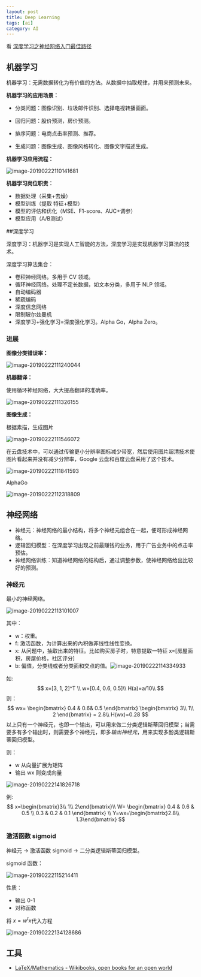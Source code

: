 ```yaml
---
layout: post
title: Deep Learning
tags: [ai]
category: AI
---
```


看 [深度学习之神经网络入门最佳路径](https://www.imooc.com/learn/1063)

## 机器学习

机器学习：无需数据转化为有价值的方法。从数据中抽取规律，并用来预测未来。

**机器学习的应用场景：**

- 分类问题：图像识别、垃圾邮件识别、选择电视转播画面。

- 回归问题：股价预测，房价预测。
- 排序问题：电商点击率预测、推荐。
- 生成问题：图像生成、图像风格转化、图像文字描述生成。

**机器学习应用流程：**

![image-20190222110141681](https://ws1.sinaimg.cn/large/006tKfTcgy1g0f0qpzb31j30ka077wg3.jpg)

**机器学习岗位职责：**

- 数据处理（采集+去燥）
- 模型训练（提取 特征+模型）
- 模型的评估和优化（MSE、F1-score、AUC+调参）
- 模型应用（A/B测试）

##深度学习 

深度学习：机器学习是实现人工智能的方法，深度学习是实现机器学习算法的技术。

深度学习算法集合：

- 卷积神经网络。多用于 CV 领域。
- 循环神经网络。处理不定长数据，如文本分类，多用于 NLP 领域。
- 自动编码器
- 稀疏编码
- 深度信念网络
- 限制玻尔兹曼机
- 深度学习+强化学习=深度强化学习。Alpha Go，Alpha Zero。

### 进展

**图像分类错误率：**

![image-20190222111240044](https://ws3.sinaimg.cn/large/006tKfTcgy1g0f123egblj30hs088aar.jpg)

**机器翻译：**

使用循环神经网络，大大提高翻译的准确率。

![image-20190222111326155](https://ws4.sinaimg.cn/large/006tKfTcgy1g0f12vy8l0j30li084gq7.jpg)



**图像生成：**

根据素描，生成图片

![image-20190222111546072](https://ws1.sinaimg.cn/large/006tKfTcgy1g0f15bk92lj30g107t793.jpg)



在云盘技术中，可以通过传输更小分辨率图标减少带宽，然后使用图片超清技术使图片看起来并没有减少分辨率，Google 云盘和百度云盘采用了这个技术。

![image-20190222111841593](https://ws4.sinaimg.cn/large/006tKfTcgy1g0f18fk4ouj30k007idpv.jpg)

AlphaGo

![image-20190222112318809](https://ws3.sinaimg.cn/large/006tKfTcgy1g0f1d5v2kwj31350exn9w.jpg)

## 神经网络

-  神经元：神经网络的最小结构，将多个神经元组合在一起，便可形成神经网络。
- 逻辑回归模型：在深度学习出现之前最赚钱的业务，用于广告业务中的点击率预估。
- 神经网络训练：知道神经网络的结构后，通过调整参数，使神经网络给出比较好的预测。

### 神经元

最小的神经网络。

![image-20190222113101007](https://ws4.sinaimg.cn/large/006tKfTcgy1g0f1l6bue6j30jo07pta1.jpg)

其中：

- w：权重。
- f: 激活函数，为计算出来的內积做非线性线性变换。
- x: 从问题中，抽取出来的特征。比如购买房子时，特意提取一特征 x=[房屋面积，房屋价格，社区评分]
- b: 偏值，分类线或者分类面和交点的值。![image-20190222114334933](https://ws3.sinaimg.cn/large/006tKfTcgy1g0f1y98poij304f04odg4.jpg)

如:
$$
x=[3, 1, 2]^T \\
w=[0.4, 0.6, 0.5]\\
H(a)=a/10\\
$$
则：
$$
wx=
\begin{bmatrix}
0.4 & 0.6& 0.5
\end{bmatrix}
\begin{bmatrix}
3\\
1\\
2
\end{bmatrix}
= 2.8\\
H(wx)=0.28
$$
以上只有一个神经元，也即一个输出，可以用来做二分类逻辑斯蒂回归模型；当需要多有多个输出时，则需要多个神经元，即多*输出神经元*，用来实现多酚类逻辑斯蒂回归模型。

则：

- w 从向量扩展为矩阵
- 输出 wx 则变成向量

![image-20190222141826718](https://ws1.sinaimg.cn/large/006tKfTcgy1g0f6fe1f4nj306t098gmj.jpg)

例:
$$
x=\begin{bmatrix}3\\ 1\\ 2\end{bmatrix}\\
W=
\begin{bmatrix}
0.4 & 0.6 & 0.5 \\
0.3 & 0.2 & 0.1
\end{bmatrix} \\
Y=wx=\begin{bmatrix}2.8\\ 1.3\end{bmatrix}
$$


### 激活函数 sigmoid

神经元 → 激活函数 sigmoid → 二分类逻辑斯蒂回归模型。

sigmoid 函数：

![image-20190222115214411](https://ws3.sinaimg.cn/large/006tKfTcgy1g0f279ftxtj30db06kwfa.jpg)

性质：

- 输出 0-1
- 对称函数

将 $x=w^tx​$代入方程

![image-20190222134128686](https://ws4.sinaimg.cn/large/006tKfTcgy1g0f5cztzrvj309s05sq3n.jpg)





## 工具

- [LaTeX/Mathematics - Wikibooks, open books for an open world](https://en.wikibooks.org/wiki/LaTeX/Mathematics)